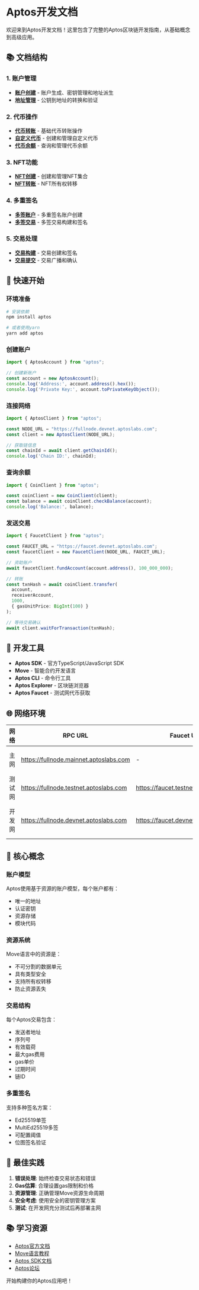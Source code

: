 # Aptos开发文档

欢迎来到Aptos开发文档！这里包含了完整的Aptos区块链开发指南，从基础概念到高级应用。

## 📚 文档结构

### 1. 账户管理
- **[账户创建](./account/account.md)** - 账户生成、密钥管理和地址派生
- **[地址管理](./account/address.md)** - 公钥到地址的转换和验证

### 2. 代币操作
- **[代币转账](./token/transfer.md)** - 基础代币转账操作
- **[自定义代币](./token/your-coin.md)** - 创建和管理自定义代币
- **[代币余额](./token/balance.md)** - 查询和管理代币余额

### 3. NFT功能
- **[NFT创建](./nft/nft.md)** - 创建和管理NFT集合
- **[NFT转账](./nft/transfer.md)** - NFT所有权转移

### 4. 多重签名
- **[多签账户](./multisig/account.md)** - 多重签名账户创建
- **[多签交易](./multisig/transaction.md)** - 多签交易构建和签名

### 5. 交易处理
- **[交易构建](./tx/transaction.md)** - 交易创建和签名
- **[交易提交](./tx/submit.md)** - 交易广播和确认

## 🚀 快速开始

### 环境准备
```bash
# 安装依赖
npm install aptos

# 或者使用yarn
yarn add aptos
```

### 创建账户
```typescript
import { AptosAccount } from "aptos";

// 创建新账户
const account = new AptosAccount();
console.log('Address:', account.address().hex());
console.log('Private Key:', account.toPrivateKeyObject());
```

### 连接网络
```typescript
import { AptosClient } from "aptos";

const NODE_URL = "https://fullnode.devnet.aptoslabs.com";
const client = new AptosClient(NODE_URL);

// 获取链信息
const chainId = await client.getChainId();
console.log('Chain ID:', chainId);
```

### 查询余额
```typescript
import { CoinClient } from "aptos";

const coinClient = new CoinClient(client);
const balance = await coinClient.checkBalance(account);
console.log('Balance:', balance);
```

### 发送交易
```typescript
import { FaucetClient } from "aptos";

const FAUCET_URL = "https://faucet.devnet.aptoslabs.com";
const faucetClient = new FaucetClient(NODE_URL, FAUCET_URL);

// 资助账户
await faucetClient.fundAccount(account.address(), 100_000_000);

// 转账
const txnHash = await coinClient.transfer(
  account, 
  receiverAccount, 
  1000, 
  { gasUnitPrice: BigInt(100) }
);

// 等待交易确认
await client.waitForTransaction(txnHash);
```

## 🔧 开发工具

- **Aptos SDK** - 官方TypeScript/JavaScript SDK
- **Move** - 智能合约开发语言
- **Aptos CLI** - 命令行工具
- **Aptos Explorer** - 区块链浏览器
- **Aptos Faucet** - 测试网代币获取

## 🌐 网络环境

| 网络   | RPC URL                                | Faucet URL                           | 状态     |
| ------ | -------------------------------------- | ------------------------------------ | -------- |
| 主网   | https://fullnode.mainnet.aptoslabs.com | -                                    | ✅ 活跃   |
| 测试网 | https://fullnode.testnet.aptoslabs.com | https://faucet.testnet.aptoslabs.com | ✅ 活跃   |
| 开发网 | https://fullnode.devnet.aptoslabs.com  | https://faucet.devnet.aptoslabs.com  | 🔧 可配置 |

## 📖 核心概念

### 账户模型
Aptos使用基于资源的账户模型，每个账户都有：
- 唯一的地址
- 认证密钥
- 资源存储
- 模块代码

### 资源系统
Move语言中的资源是：
- 不可分割的数据单元
- 具有类型安全
- 支持所有权转移
- 防止资源丢失

### 交易结构
每个Aptos交易包含：
- 发送者地址
- 序列号
- 有效载荷
- 最大gas费用
- gas单价
- 过期时间
- 链ID

### 多重签名
支持多种签名方案：
- Ed25519单签
- MultiEd25519多签
- 可配置阈值
- 位图签名验证

## 🎯 最佳实践

1. **错误处理**: 始终检查交易状态和错误
2. **Gas估算**: 合理设置gas限制和价格
3. **资源管理**: 正确管理Move资源生命周期
4. **安全考虑**: 使用安全的密钥管理方案
5. **测试**: 在开发网充分测试后再部署主网

## 📚 学习资源

- [Aptos官方文档](https://aptos.dev/)
- [Move语言教程](https://move-book.com/)
- [Aptos SDK文档](https://aptos-labs.github.io/ts-sdk-doc/)
- [Aptos论坛](https://forum.aptoslabs.com/)

开始构建你的Aptos应用吧！
